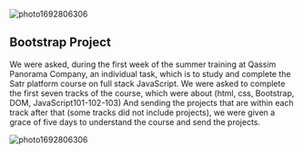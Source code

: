 ![photo1692806306](https://github.com/sarahmohammed1234/Bootstrap/assets/94794262/6803a445-e2a6-43f6-9acb-ca6f85141623)
## Bootstrap Project 
We were asked, during the first week of the summer training at Qassim Panorama Company, an individual task, which is to study and 
complete the Satr platform course on full stack JavaScript. We were asked to complete the first seven tracks of the course,
which were about (html, css, Bootstrap, DOM, JavaScript101-102-103) And sending the projects that are within each track after 
that (some tracks did not include projects), we were given a grace of five days to understand the course and send the projects.


![photo1692806306](https://github.com/sarahmohammed1234/Bootstrap/assets/94794262/40dddf6a-0be5-4fb4-91ca-ac8b8f22caf5)
